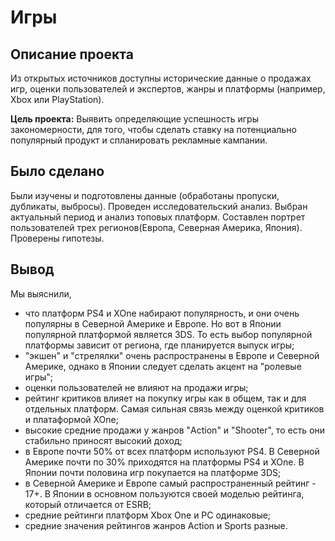 # Игры  
## Описание проекта  
Из открытых источников доступны исторические данные о продажах игр, оценки пользователей и экспертов, 
жанры и платформы (например, Xbox или PlayStation).  

**Цель проекта:** Выявить определяющие успешность игры закономерности, для того, 
чтобы сделать ставку на потенциально популярный продукт и спланировать рекламные кампании.  

## Было сделано  
Были изучены и подготовлены данные (обработаны пропуски, дубликаты, выбросы). 
Проведен исследовательский анализ. Выбран актуальный период и анализ топовых платформ. 
Составлен портрет пользователей трех регионов(Европа, Северная Америка, Япония). Проверены гипотезы.  

## Вывод  
Мы выяснили, 
* что платформ PS4 и XOne набирают популярность, и они очень популярны в Северной Америке и Европе. Но вот в Японии популярной платформой является 3DS. То есть выбор популярной платформы зависит от региона, где планируется выпуск игры;
* "экшен" и "стрелялки" очень распространены в Европе и Северной Америке, однако в Японии следует сделать акцент на "ролевые игры";
* оценки пользователей не влияют на продажи игры;
* рейтинг критиков влияет на покупку игры как в общем, так и для отдельных платформ. Самая сильная связь между оценкой критиков и платаформой XOne;
* высокие средние продажи у жанров "Action" и "Shooter", то есть они стабильно приносят высокий доход;
* в Европе почти 50% от всех платформ используют PS4. В Северной Америке почти по 30% приходятся на платформы PS4 и XOne. В Японии почти половина игр покупается на платформе 3DS;  
* в Северной Америке и Европе самый распространенный рейтинг - 17+. В Японии в основном пользуются своей моделью рейтинга, который отличается от ESRB;
* средние рейтинги платформ Xbox One и PC одинаковые;
* средние значения рейтингов жанров Action и Sports разные.
